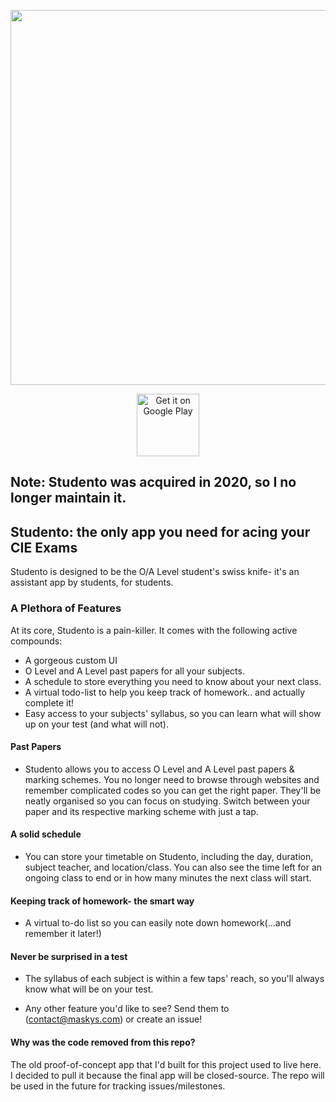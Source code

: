 <p align="center">
<img src="https://github.com/MaskyS/Studento/blob/master/progress_screenshots/flutter_32.png" height="600">
</p>
<p align="center">
 <a href='https://play.google.com/store/apps/details?id=com.MaskyS.studento&pcampaignid=pcampaignidMKT-Other-global-all-co-prtnr-py-PartBadge-Mar2515-1'><img alt='Get it on Google Play' src='https://play.google.com/intl/en_us/badges/static/images/badges/en_badge_web_generic.png' height="100"/></a>
</p>

## Note: Studento was acquired in 2020, so I no longer maintain it. 

## Studento: the only app you need for acing your CIE Exams

Studento is designed to be the O/A Level student's swiss knife- it's an assistant app by students, for students.

### A Plethora of Features

At its core, Studento is a pain-killer. It comes with the following active compounds:

- A gorgeous custom UI
- O Level and A Level past papers for all your subjects.
- A schedule to store everything you need to know about your next class.
- A virtual todo-list to help you keep track of homework.. and actually complete it!
- Easy access to your subjects' syllabus, so you can learn what will show up on your test (and what will not).

#### Past Papers
- Studento allows you to access O Level and A Level past papers & marking schemes. You no longer need to browse through websites and remember complicated codes so you can get the right paper. They'll be neatly organised so you can focus on studying. Switch between your paper and its respective marking scheme with just a tap.

#### A solid schedule
- You can store your timetable on Studento, including the day, duration, subject teacher, and location/class. You can also see the time left for an ongoing class to end or in how many minutes the next class will start.

#### Keeping track of homework- the smart way
- A virtual to-do list so you can easily note down homework(...and remember it
   later!)

#### Never be surprised in a test
- The syllabus of each subject is within a few taps' reach, so you'll always know what will be on your test.

- Any other feature you'd like to see? Send them to (contact@maskys.com) or create an issue!


#### Why was the code removed from this repo?
The old proof-of-concept app that I'd built for this project used to live here. I decided to pull it because the final app will be closed-source. The repo will be used in the future for tracking issues/milestones.
